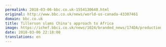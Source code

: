 ```yaml
---
permalink: 2018-03-06-bbc.co.uk-1554130640.html
original: http://www.bbc.co.uk/news/world-us-canada-43307461
domain: bbc.co.uk
title: Tillerson slams China's approach to Africa
image: https://ichef.bbci.co.uk/news/1024/branded_news/174DA/production/_100305459_a1b2801b-bd4b-40c0-b02d-9d74e905311b.jpg
date: 2018-03-06 22:18:08
translations: en
---
```


